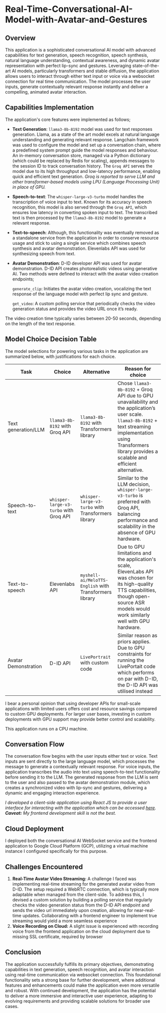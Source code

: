 # Real-Time-Conversational-AI-Model-with-Avatar-and-Gestures


## Overview

This application is a sophisticated conversational AI model with advanced capabilities for text generation, speech recognition, speech synthesis, natural language understanding, contextual awareness, and dynamic avatar representation with perfect lip-sync and gestures. Leveraging state-of-the-art AI models, particularly transformers and stable diffusion, the application allows users to interact through either text input or voice via a websocket connection for real time communication. The model processes the user inputs, generate contextually relevant response instantly and deliver a compelling, animated avatar interaction.

## Capabilities Implementation

The application's core features were implemented as follows;

* **Text Generation**: `llama3-8b-8192` model was used for text responses generation. Llama, as a state of the art model excels at natural language understanding and generating relevant response. Langchain framework was used to configure the model and set up a conversation chain, where a predefined system prompt guide the model responses and behaviour. An in-memory conversation store, managed via a Python dictionary (which could be replaced by Redis for scaling), appends messages to the session ID to track conversation history. The `Groq API` serves the model due to its high throughput and low-latency performance, enabling quick and efficient text generation. *Groq is reported to serve LLM and other transformer-based models using LPU (Language Processing Unit) in place of GPU.*
  
* **Speech-to-text**: The `whisper-large-v3-turbo` model handles the transcription of voice input to text. Known for its accuracy in speech recognition, this model is also served through the `Groq API`, which ensures low latency in converting spoken input to text. The transcribed text is then processed by the `llama3-8b-8192` model to generate a relevant response.

* **Text-to-speech**: Although, this functionality was eventually removed as a standalone service from the application in order to conserve resource usage and stick to using a single service which combines speech synthesis and avatar demonstration. Elevenlabs API was used for synthesizing speech from text.

* **Avatar Demonstration**: D-ID developer API was used for avatar demonstration. D-ID API creates photorealistic videos using generative AI. Two methods were defined to interact with the avatar video creation endpoints;

  `generate_clip`: Initiates the avatar video creation, vocalizing the text response of the language model with perfect lip sync and gesture. 

  `get_video`: A custom polling service that periodically checks the video generation status and provides the video URL once it’s ready. 


The video creation time typically varies between 20-50 seconds, depending on the length of the text response.


## Model Choice Decision Table

The model selections for powering various tasks in the application are summarized below, with justifications for each choice.

| Task                       | Choice                                   | Alternative                                            | Reason for choice                               |
| -------------------------- |----------------------------------------  | ------------------------------------------------------ |-------------------------------------------------|
| Text generation/LLM        | `llama3-8b-8192` with Groq API           | `llama3-8b-8192` with Transformers library             | Chose `llama3-8b-8192` + Groq API due to GPU unavailability and the application’s user scale. `llama3-8b-8192` + text streaming implementation using Transformers library provides a scalable and efficient alternative.|
| Speech-to-text             | `whisper-large-v3-turbo` with Groq API   | `whisper-large-v3-turbo` with Transformers library     | Similar to the LLM decision, `whisper-large-v3-turbo` is preferred with Groq API, balancing performance and scalability in the absence of GPU hardware.
| Text-to-speech             | Elevenlabs API                           | `myshell-ai/MeloTTS-English` with Transformers library | Due to GPU limitations and the application's scale, ElevenLabs API was chosen for its high-quality TTS capabilities, though open-source ASR models would work similarly well with GPU hardware.
| Avatar Demonstration       | D-ID API                                 | `LivePortrait` with custom code                        | Similar reason as priors applies. Due to GPU constraints for running the LivePortait code which performs on par with D-ID, the D-ID API was utilised instead

I bear a personal opinion that using developer APIs for small-scale applications with limited users offers cost and resource savings compared to custom GPU deployments. For larger user bases, investing in custom deployments with GPU support may provide better control and scalability.

This application runs on a CPU machine.

## Conversation Flow

The conversation flow begins with the user inputs either text or voice. Text inputs are sent directly to the large language model, which processes the message to generate a contextually relevant response. For voice inputs, the application transcribes the audio into text using speech-to-text functionality before sending it to the LLM. The generated response from the LLM is sent to the user and also passed to the avatar demonstration module, which creates a synchronized video with lip-sync and gestures, delivering a dynamic and engaging interaction experience.

*I developed a client-side application using React JS to provide a user interface for interacting with the application which can be accessed [here](http://34.55.139.78/). **Caveat:** My frontend development skill is not the best.*

## Cloud Deployment

I deployed both the conversational AI WebSocket service and the frontend application to Google Cloud Platform (GCP), utilizing a virtual machine instance I configured specifically for this purpose.

## Challenges Encountered

1. **Real-Time Avatar Video Streaming:** A challenge I faced was implementing real-time streaming for the generated avatar video from D-ID. The setup required a WebRTC connection, which is typically more adaptable when managed from the client-side. To address this, I devised a custom solution by building a polling service that regularly checks the video generation status from the D-ID API endpoint and sends the video url immediately upon creation, allowing for near-real-time updates. Collaborating with a frontend engineer to implement true streaming would yield a more seamless experience
2. **Voice Recording on Cloud:** A slight issue is experienced with recording voice from the frontend application on the cloud deployment due to missing SSL certificate, required by browser

## Conclusion

The application successfully fulfills its primary objectives, demonstrating capabilities in text generation, speech recognition, and avatar interaction using real-time communication via websocket connection. This foundational functionality sets a strong base for further development, where additional features and enhancements could make the application even more versatile and robust. With continued development, the application has the potential to deliver a more immersive and interactive user experience, adapting to evolving requirements and providing scalable solutions for broader use cases.
